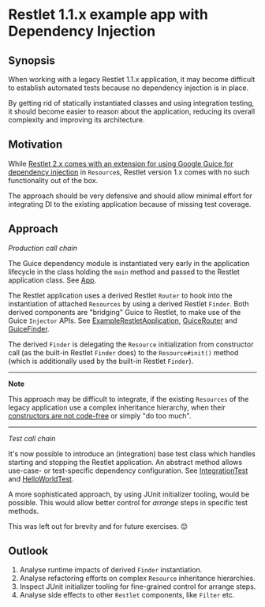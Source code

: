 # Restlet 1.1.x example app with Dependency Injection

## Synopsis

When working with a legacy Restlet 1.1.x application, it may become difficult to
establish automated tests because no dependency injection is in place.

By getting rid of statically instantiated classes and using integration testing,
it should become easier to reason about the application, reducing its overall 
complexity and improving its architecture.

## Motivation

While [Restlet 2.x comes with an extension for using Google Guice for dependency
injection](https://restlet.talend.com/documentation/user-guide/2.4/extensions/guice) 
in `Resource`s, Restlet version 1.x comes with no such functionality
out of the box.

The approach should be very defensive and should allow minimal effort for 
integrating DI to the existing application because of missing test coverage.

## Approach

*Production call chain*

The Guice dependency module is instantiated very early in the application 
lifecycle in the class holding the `main` method and passed to the Restlet 
application class. See [App](src/main/java/de/dreadlabs/App.java#L15).

The Restlet application uses a derived Restlet `Router` to hook into the 
instantiation of attached `Resources` by using a derived Restlet `Finder`. Both
derived components are "bridging" Guice to Restlet, to make use of the Guice 
`Injector` APIs. See
[ExampleRestletApplication](src/main/java/de/dreadlabs/ExampleRestletApplication.java),
[GuiceRouter](src/main/java/de/dreadlabs/infrastructure/restletguicebridge/GuiceRouter.java)
and [GuiceFinder](src/main/java/de/dreadlabs/infrastructure/restletguicebridge/GuiceFinder.java).

The derived `Finder` is delegating the `Resource` initialization from 
constructor call (as the built-in Restlet `Finder` does) to the `Resource#init()`
method (which is additionally used by the built-in Restlet `Finder`).

---

**Note**

This approach may be difficult to integrate, if the existing `Resources` of the
legacy application use a complex inheritance hierarchy, when their [constructors
are not code-free](https://www.yegor256.com/2015/05/07/ctors-must-be-code-free.html) 
or simply "do too much".

---

*Test call chain*

It's now possible to introduce an (integration) base test class which handles
starting and stopping the Restlet application. An abstract method allows 
use-case- or test-specific dependency configuration. See [IntegrationTest](src/test/java/de/dreadlabs/IntegrationTest.java) and [HelloWorldTest](src/test/java/de/dreadlabs/examplefeature/HelloWorldTest.java).

A more sophisticated approach, by using JUnit initializer tooling, would be 
possible. This would allow better control for _arrange_ steps in specific test
methods.

This was left out for brevity and for future exercises. :blush:

## Outlook

1. Analyse runtime impacts of derived `Finder` instantiation.
2. Analyse refactoring efforts on complex `Resource` inheritance hierarchies.
3. Inspect JUnit initializer tooling for fine-grained control for arrange steps.
4. Analyse side effects to other `Restlet` components, like `Filter` etc.
